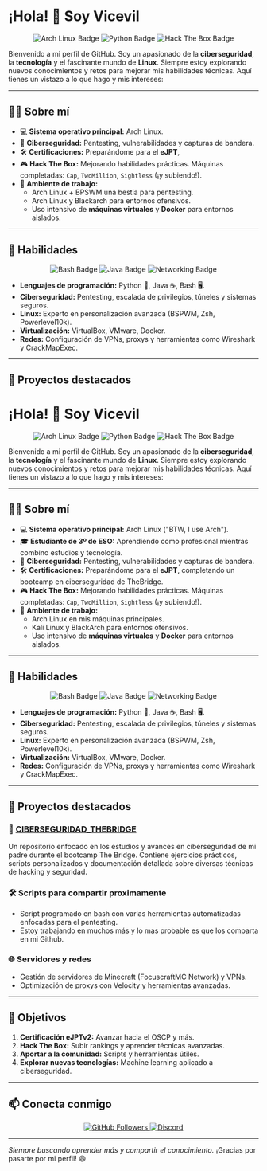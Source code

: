 # ¡Hola! 👋 Soy Vicevil

<div align="center">
  <img src="https://img.shields.io/badge/Linux-Arch_Linux-blue?style=for-the-badge&logo=arch-linux&logoColor=white" alt="Arch Linux Badge"/>
  <img src="https://img.shields.io/badge/Language-Python-blue?style=for-the-badge&logo=python&logoColor=white" alt="Python Badge"/>
  <img src="https://img.shields.io/badge/HackTheBox-Pentester-success?style=for-the-badge&logo=hack-the-box&logoColor=white" alt="Hack The Box Badge"/>
</div>

Bienvenido a mi perfil de GitHub. Soy un apasionado de la **ciberseguridad**, la **tecnología** y el fascinante mundo de **Linux**. Siempre estoy explorando nuevos conocimientos y retos para mejorar mis habilidades técnicas. Aquí tienes un vistazo a lo que hago y mis intereses:

---

## 🧑‍💻 Sobre mí

- 💻 **Sistema operativo principal:** Arch Linux.
- 🔐 **Ciberseguridad:** Pentesting, vulnerabilidades y capturas de bandera.
- 🛠 **Certificaciones:** Preparándome para el **eJPT**, 
- 🎮 **Hack The Box:** Mejorando habilidades prácticas. Máquinas completadas: `Cap`, `TwoMillion`, `Sightless` (¡y subiendo!).
- 🌟 **Ambiente de trabajo:**
  - Arch Linux + BPSWM una bestia para pentesting.
  - Arch Linux y Blackarch para entornos ofensivos.
  - Uso intensivo de **máquinas virtuales** y **Docker** para entornos aislados.

---

## 🚀 Habilidades

<div align="center">
  <img src="https://img.shields.io/badge/Bash-Scripting-green?style=for-the-badge&logo=gnubash&logoColor=white" alt="Bash Badge"/>
  <img src="https://img.shields.io/badge/Java-OpenJDK_23-orange?style=for-the-badge&logo=openjdk&logoColor=white" alt="Java Badge"/>
  <img src="https://img.shields.io/badge/Networking-VPN-blueviolet?style=for-the-badge&logo=wireguard&logoColor=white" alt="Networking Badge"/>
</div>

- **Lenguajes de programación:** Python 🐍, Java ☕, Bash 🖥️.
- **Ciberseguridad:** Pentesting, escalada de privilegios, túneles y sistemas seguros.
- **Linux:** Experto en personalización avanzada (BSPWM, Zsh, Powerlevel10k).
- **Virtualización:** VirtualBox, VMware, Docker.
- **Redes:** Configuración de VPNs, proxys y herramientas como Wireshark y CrackMapExec.

---

## 📂 Proyectos destacados

# ¡Hola! 👋 Soy Vicevil

<div align="center">
  <img src="https://img.shields.io/badge/Linux-Arch_Linux-blue?style=for-the-badge&logo=arch-linux&logoColor=white" alt="Arch Linux Badge"/>
  <img src="https://img.shields.io/badge/Language-Python-blue?style=for-the-badge&logo=python&logoColor=white" alt="Python Badge"/>
  <img src="https://img.shields.io/badge/HackTheBox-Pentester-success?style=for-the-badge&logo=hack-the-box&logoColor=white" alt="Hack The Box Badge"/>
</div>

Bienvenido a mi perfil de GitHub. Soy un apasionado de la **ciberseguridad**, la **tecnología** y el fascinante mundo de **Linux**. Siempre estoy explorando nuevos conocimientos y retos para mejorar mis habilidades técnicas. Aquí tienes un vistazo a lo que hago y mis intereses:

---

## 🧑‍💻 Sobre mí

- 💻 **Sistema operativo principal:** Arch Linux ("BTW, I use Arch").
- 🎓 **Estudiante de 3º de ESO:** Aprendiendo como profesional mientras combino estudios y tecnología.
- 🔐 **Ciberseguridad:** Pentesting, vulnerabilidades y capturas de bandera.
- 🛠 **Certificaciones:** Preparándome para el **eJPT**, completando un bootcamp en ciberseguridad de TheBridge.
- 🎮 **Hack The Box:** Mejorando habilidades prácticas. Máquinas completadas: `Cap`, `TwoMillion`, `Sightless` (¡y subiendo!).
- 🌟 **Ambiente de trabajo:**
  - Arch Linux en mis máquinas principales.
  - Kali Linux y BlackArch para entornos ofensivos.
  - Uso intensivo de **máquinas virtuales** y **Docker** para entornos aislados.

---

## 🚀 Habilidades

<div align="center">
  <img src="https://img.shields.io/badge/Bash-Scripting-green?style=for-the-badge&logo=gnubash&logoColor=white" alt="Bash Badge"/>
  <img src="https://img.shields.io/badge/Java-OpenJDK_23-orange?style=for-the-badge&logo=openjdk&logoColor=white" alt="Java Badge"/>
  <img src="https://img.shields.io/badge/Networking-VPN-blueviolet?style=for-the-badge&logo=wireguard&logoColor=white" alt="Networking Badge"/>
</div>

- **Lenguajes de programación:** Python 🐍, Java ☕, Bash 🖥️.
- **Ciberseguridad:** Pentesting, escalada de privilegios, túneles y sistemas seguros.
- **Linux:** Experto en personalización avanzada (BSPWM, Zsh, Powerlevel10k).
- **Virtualización:** VirtualBox, VMware, Docker.
- **Redes:** Configuración de VPNs, proxys y herramientas como Wireshark y CrackMapExec.

---

## 📂 Proyectos destacados

### 🔗 [CIBERSEGURIDAD_THEBRIDGE](https://github.com/vicevil77/CIBERSEGURIDAD_THEBRIDGE)
Un repositorio enfocado en los estudios y avances en ciberseguridad de mi padre durante el bootcamp The Bridge. Contiene ejercicios prácticos, scripts personalizados y documentación detallada sobre diversas técnicas de hacking y seguridad.

### 🛠 Scripts para compartir proximamente
- Script programado en bash con varias herramientas automatizadas enfocadas para el pentesting.
- Estoy trabajando en muchos más y lo mas probable es que los comparta en mi Github.

### 🌐 Servidores y redes
- Gestión de servidores de Minecraft (FocuscraftMC Network) y VPNs.
- Optimización de proxys con Velocity y herramientas avanzadas.

---

## 🎯 Objetivos

1. **Certificación eJPTv2:** Avanzar hacia el OSCP y más.
2. **Hack The Box:** Subir rankings y aprender técnicas avanzadas.
3. **Aportar a la comunidad:** Scripts y herramientas útiles.
4. **Explorar nuevas tecnologías:** Machine learning aplicado a ciberseguridad.

---

## 📫 Conecta conmigo

<div align="center">
  <a href="https://github.com/vicevilz">
    <img src="https://img.shields.io/github/followers/vicevilz?label=Follow&style=social" alt="GitHub Followers"/>
  </a>
  <a href="https://discord.com">
    <img src="https://img.shields.io/badge/Discord-Active-blue?style=for-the-badge&logo=discord&logoColor=white" alt="Discord"/>
  </a>
</div>

---

_Siempre buscando aprender más y compartir el conocimiento._ ¡Gracias por pasarte por mi perfil! 😄
